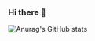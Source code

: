 ### Hi there 👋

<!--
**KuroshiD/KuroshiD** is a ✨ _special_ ✨ repository because its `README.md` (this file) appears on your GitHub profile.
!-->
![Anurag's GitHub stats](https://github-readme-stats.vercel.app/api?username=KuroshiD&show_icons=true&theme=dracula)
